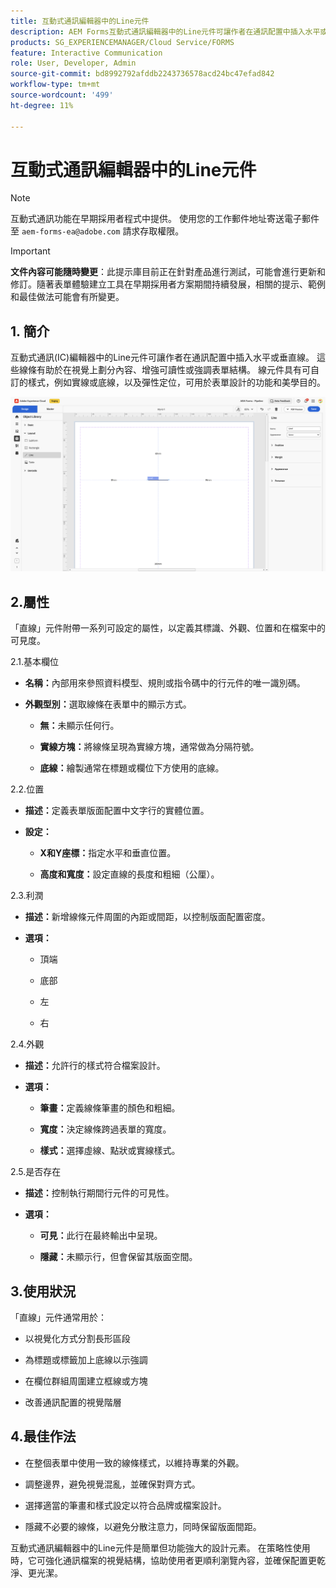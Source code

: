 ```yaml
---
title: 互動式通訊編輯器中的Line元件
description: AEM Forms互動式通訊編輯器中的Line元件可讓作者在通訊配置中插入水平或垂直線。
products: SG_EXPERIENCEMANAGER/Cloud Service/FORMS
feature: Interactive Communication
role: User, Developer, Admin
source-git-commit: bd8992792afddb2243736578acd24bc47efad842
workflow-type: tm+mt
source-wordcount: '499'
ht-degree: 11%

---
```



# 互動式通訊編輯器中的Line元件

>[!NOTE]
>
> 互動式通訊功能在早期採用者程式中提供。 使用您的工作郵件地址寄送電子郵件至 `aem-forms-ea@adobe.com` 請求存取權限。

>[!IMPORTANT]
>
> **文件內容可能隨時變更**：此提示庫目前正在針對產品進行測試，可能會進行更新和修訂。隨著表單體驗建立工具在早期採用者方案期間持續發展，相關的提示、範例和最佳做法可能會有所變更。

## &#x200B;1. 簡介

互動式通訊(IC)編輯器中的Line元件可讓作者在通訊配置中插入水平或垂直線。 這些線條有助於在視覺上劃分內容、增強可讀性或強調表單結構。 線元件具有可自訂的樣式，例如實線或底線，以及彈性定位，可用於表單設計的功能和美學目的。

![尋找IC檔案](/help/forms/interactive-communication/assets/line.png)

## 2.屬性

「直線」元件附帶一系列可設定的屬性，以定義其標識、外觀、位置和在檔案中的可見度。

2.1.基本欄位

- **名稱：**&#x200B;內部用來參照資料模型、規則或指令碼中的行元件的唯一識別碼。

- **外觀型別：**&#x200B;選取線條在表單中的顯示方式。

   - **無：**&#x200B;未顯示任何行。

   - **實線方塊：**&#x200B;將線條呈現為實線方塊，通常做為分隔符號。

   - **底線：**&#x200B;繪製通常在標題或欄位下方使用的底線。

2.2.位置

- **描述：**&#x200B;定義表單版面配置中文字行的實體位置。

- **設定：**

   - **X和Y座標：**&#x200B;指定水平和垂直位置。

   - **高度和寬度：**&#x200B;設定直線的長度和粗細（公厘）。

2.3.利潤

- **描述：**&#x200B;新增線條元件周圍的內距或間距，以控制版面配置密度。

- **選項：**

   - 頂端

   - 底部

   - 左

   - 右

2.4.外觀

- **描述：**&#x200B;允許行的樣式符合檔案設計。

- **選項：**

   - **筆畫：**&#x200B;定義線條筆畫的顏色和粗細。

   - **寬度：**&#x200B;決定線條跨過表單的寬度。

   - **樣式：**&#x200B;選擇虛線、點狀或實線樣式。

2.5.是否存在

- **描述：**&#x200B;控制執行期間行元件的可見性。

- **選項：**

   - **可見：**&#x200B;此行在最終輸出中呈現。

   - **隱藏：**&#x200B;未顯示行，但會保留其版面空間。

## 3.使用狀況

「直線」元件通常用於：

- 以視覺化方式分割長形區段

- 為標題或標籤加上底線以示強調

- 在欄位群組周圍建立框線或方塊

- 改善通訊配置的視覺階層

## 4.最佳作法

- 在整個表單中使用一致的線條樣式，以維持專業的外觀。

- 調整邊界，避免視覺混亂，並確保對齊方式。

- 選擇適當的筆畫和樣式設定以符合品牌或檔案設計。

- 隱藏不必要的線條，以避免分散注意力，同時保留版面間距。

互動式通訊編輯器中的Line元件是簡單但功能強大的設計元素。 在策略性使用時，它可強化通訊檔案的視覺結構，協助使用者更順利瀏覽內容，並確保配置更乾淨、更光潔。


